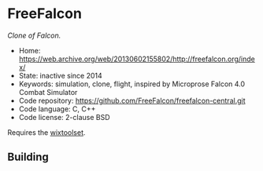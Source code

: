 # FreeFalcon

_Clone of Falcon._

- Home: https://web.archive.org/web/20130602155802/http://freefalcon.org/index/
- State: inactive since 2014
- Keywords: simulation, clone, flight, inspired by Microprose Falcon 4.0 Combat Simulator
- Code repository: https://github.com/FreeFalcon/freefalcon-central.git
- Code language: C, C++
- Code license: 2-clause BSD

Requires the [wixtoolset](https://wixtoolset.org/).

## Building
